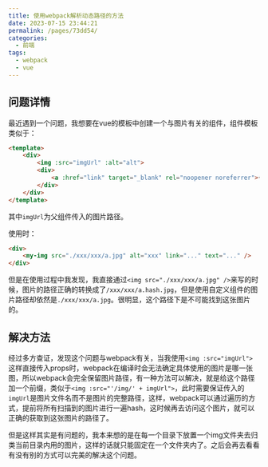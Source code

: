 ```yaml
---
title: 使用webpack解析动态路径的方法
date: 2023-07-15 23:44:21
permalink: /pages/73dd54/
categories:
  - 前端
tags:
  - webpack
  - vue
---
```


## 问题详情

最近遇到一个问题，我想要在vue的模板中创建一个与图片有关的组件，组件模板类似于：

```html
<template>
    <div>
        <img :src="imgUrl" :alt="alt">
        <div>
            <a :href="link" target="_blank" rel="noopener noreferrer">{{ text }}</a>
        </div>
    </div>
</template>
```

其中`imgUrl`为父组件传入的图片路径。

使用时：

```html
<div>
    <my-img src="./xxx/xxx/a.jpg" alt="xxx" link="..." text="..." />
</div>
```

但是在使用过程中我发现，我直接通过`<img src="./xxx/xxx/a.jpg" />`来写的时候，图片的路径正确的转换成了`/xxx/xxx/a.hash.jpg`，但是使用自定义组件的图片路径却依然是`./xxx/xxx/a.jpg`。很明显，这个路径下是不可能找到这张图片的。

## 解决方法

经过多方查证，发现这个问题与webpack有关，当我使用`<img :src="imgUrl">`这样直接传入props时，webpack在编译时会无法确定具体使用的图片是哪一张图，所以webpack会完全保留图片路径，有一种方法可以解决，就是给这个路径加一个前缀，类似于`<img :src="'/img/' + imgUrl">`，此时需要保证传入的`imgUrl`是图片文件名而不是图片的完整路径，这样，webpack可以通过遍历的方式，提前将所有扫描到的图片进行一遍hash，这时候再去访问这个图片，就可以正确的获取到这张图片的路径了。

但是这样其实是有问题的，我本来想的是在每一个目录下放置一个img文件夹去归类当前目录内用的图片，这样的话就只能固定在一个文件夹内了。之后会再去看看有没有别的方式可以完美的解决这个问题。